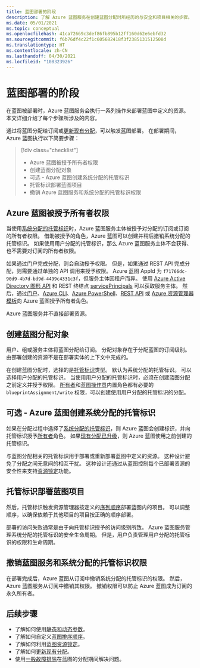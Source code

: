 ```yaml
---
title: 蓝图部署的阶段
description: 了解 Azure 蓝图服务在创建蓝图分配时所经历的与安全和项目相关的步骤。
ms.date: 05/01/2021
ms.topic: conceptual
ms.openlocfilehash: 41ca72669c3def86fb895b12ff160d62e6ebfd32
ms.sourcegitcommit: f6b76df4c22f1c605682418f3f2385131512508d
ms.translationtype: HT
ms.contentlocale: zh-CN
ms.lasthandoff: 04/30/2021
ms.locfileid: "108323926"
---
```

# <a name="stages-of-a-blueprint-deployment"></a>蓝图部署的阶段

在蓝图被部署时，Azure 蓝图服务会执行一系列操作来部署蓝图中定义的资源。 本文详细介绍了每个步骤所涉及的内容。

通过将蓝图分配给订阅或[更新现有分配](../how-to/update-existing-assignments.md)，可以触发蓝图部署。 在部署期间，Azure 蓝图执行以下简要步骤：

> [!div class="checklist"]
> - Azure 蓝图被授予所有者权限
> - 创建蓝图分配对象
> - 可选 - Azure 蓝图创建系统分配的托管标识
> - 托管标识部署蓝图项目
> - 撤销 Azure 蓝图服务和系统分配的托管标识权限

## <a name="azure-blueprints-granted-owner-rights"></a>Azure 蓝图被授予所有者权限

当使用[系统分配的托管标识](../../../active-directory/managed-identities-azure-resources/overview.md)时，Azure 蓝图服务主体被授予对分配的订阅或订阅的所有者权限。 借助被授予的角色，Azure 蓝图可以创建并稍后撤销系统分配的托管标识。 如果使用用户分配的托管标识，那么 Azure 蓝图服务主体不会获得、也不需要对订阅的所有者权限。

如果通过门户完成分配，则会自动授予权限。 但是，如果通过 REST API 完成分配，则需要通过单独的 API 调用来授予权限。 Azure 蓝图 AppId 为 `f71766dc-90d9-4b7d-bd9d-4499c4331c3f`，但服务主体因租户而异。 使用 [Azure Active Directory 图形 API](/graph/migrate-azure-ad-graph-planning-checklist) 和 REST 终结点 [servicePrincipals](/graph/api/resources/serviceprincipal) 可以获取服务主体。 然后，通过[门户](../../../role-based-access-control/role-assignments-portal.md)、[Azure CLI](../../../role-based-access-control/role-assignments-cli.md)、[Azure PowerShell](../../../role-based-access-control/role-assignments-powershell.md)、[REST API](../../../role-based-access-control/role-assignments-rest.md) 或 [Azure 资源管理器模板](../../../role-based-access-control/role-assignments-template.md)向 Azure 蓝图授予所有者角色。

Azure 蓝图服务并不直接部署资源。

## <a name="the-blueprint-assignment-object-is-created"></a>创建蓝图分配对象

用户、组或服务主体将蓝图分配给订阅。 分配对象存在于分配蓝图的订阅级别。 由部署创建的资源不是在部署实体的上下文中完成的。

在创建蓝图分配时，选择的是[托管标识](../../../active-directory/managed-identities-azure-resources/overview.md)类型。 默认为系统分配的托管标识。 可以选择用户分配的托管标识。 当使用用户分配的托管标识时，必须在创建蓝图分配之前定义并授予权限。 [所有者](../../../role-based-access-control/built-in-roles.md#owner)和[蓝图操作员](../../../role-based-access-control/built-in-roles.md#blueprint-operator)内置角色都有必要的 `blueprintAssignment/write` 权限，可以创建使用用户分配的托管标识的分配。

## <a name="optional---azure-blueprints-creates-system-assigned-managed-identity"></a>可选 - Azure 蓝图创建系统分配的托管标识

如果在分配过程中选择了[系统分配的托管标识](../../../active-directory/managed-identities-azure-resources/overview.md)，则 Azure 蓝图会创建标识，并向托管标识授予[所有者](../../../role-based-access-control/built-in-roles.md#owner)角色。 如果[现有分配已升级](../how-to/update-existing-assignments.md)，则 Azure 蓝图使用之前创建的托管标识。

与蓝图分配相关的托管标识用于部署或重新部署蓝图中定义的资源。 这种设计避免了分配之间无意间的相互干扰。
这种设计还通过从蓝图控制每个已部署资源的安全性来支持[资源锁定](./resource-locking.md)功能。

## <a name="the-managed-identity-deploys-blueprint-artifacts"></a>托管标识部署蓝图项目

然后，托管标识触发资源管理器按定义的[序列顺序](./sequencing-order.md)部署蓝图内的项目。 可以调整顺序，以确保依赖于其他项目的项目按正确的顺序部署。

部署的访问失败通常是由于向托管标识授予的访问级别所致。 Azure 蓝图服务管理系统分配的托管标识的安全生命周期。 但是，用户负责管理用户分配的托管标识的权限和生命周期。

## <a name="blueprint-service-and-system-assigned-managed-identity-rights-are-revoked"></a>撤销蓝图服务和系统分配的托管标识权限

在部署完成后，Azure 蓝图从订阅中撤销系统分配的托管标识的权限。 然后，Azure 蓝图服务从订阅中撤销其权限。 撤销权限可以防止 Azure 蓝图成为订阅的永久所有者。

## <a name="next-steps"></a>后续步骤

- 了解如何使用[静态和动态参数](./parameters.md)。
- 了解如何自定义[蓝图排序顺序](./sequencing-order.md)。
- 了解如何利用[蓝图资源锁定](./resource-locking.md)。
- 了解如何[更新现有分配](../how-to/update-existing-assignments.md)。
- 使用[一般故障排除](../troubleshoot/general.md)在蓝图的分配期间解决问题。